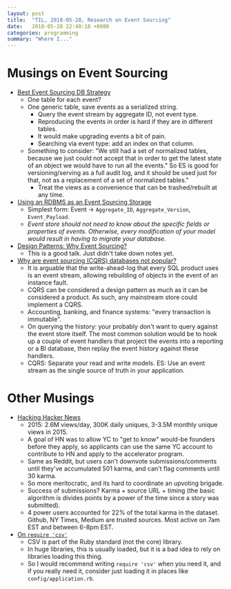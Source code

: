 ```yaml
---
layout: post
title:  "TIL, 2018-05-28, Research on Event Sourcing"
date:   2018-05-28 22:40:18 +0800
categories: programming
summary: "Where I..."
---
```


# Musings on Event Sourcing

- [Best Event Sourcing DB Strategy](https://stackoverflow.com/questions/28667367/best-event-sourcing-db-strategy)
  - One table for each event?
  - One generic table, save events as a serialized string.
    - Query the event stream by aggregate ID, not event type.
    - Reproducing the events in order is hard if they are in different tables.
    - It would make upgrading events a bit of pain.
    - Searching via event type: add an index on that column.
  - Something to consider: "We still had a set of normalized tables, because we just could not accept that in order to get the latest state of an object we would have to run all the events." So ES is good for versioning/serving as a full audit log, and it should be used just for that, not as a replacement of a set of normalized tables."
    - Treat the views as a convenience that can be trashed/rebuilt at any time.
- [Using an RDBMS as an Event Sourcing Storage](https://stackoverflow.com/questions/7065045/using-an-rdbms-as-event-sourcing-storage?rq=1)
  - Simplest form: Event → `Aggregate_ID`, `Aggregate_Version`, `Event_Payload`.
  - *Event store should not need to know about the specific fields or properties of events. Otherwise, every modification of your model would result in having to migrate your database.*
- [Design Patterns: Why Event Sourcing?](https://www.youtube.com/watch?v=rUDN40rdly8)
  - This is a good talk. Just didn't take down notes yet.
- [Why are event sourcing (CQRS) databases not popular?](https://dba.stackexchange.com/questions/147439/why-are-event-sourcing-cqrs-databases-not-popular)
  - It is arguable that the write-ahead-log that every SQL product uses is an event stream, allowing rebuilding of objects in the event of an instance fault.
  - CQRS can be considered a design pattern as much as it can be considered a product. As such, any mainstream store could implement a CQRS.
  - Accounting, banking, and finance systems: "every transaction is immutable".
  - On querying the history: your probably don't want to query against the event store itself. The most common solution would be to hook up a couple of event handlers that project the events into a reporting or a BI database, then replay the event history against these handlers.
  - CQRS: Separate your read and write models. ES: Use an event stream as the single source of truth in your application.

# Other Musings

- [Hacking Hacker News](https://news.codecademy.com/how-to-hack-hacker-news/?utm_source=customer.io&utm_medium=email&utm_campaign=fortnightly_5-24-18&utm_content=HackHN)
  - 2015: 2.6M views/day, 300K daily uniques, 3-3.5M monthly unique views in 2015.
  - A goal of HN was to allow YC to "get to know" would-be founders before they apply, so applicants can use the same YC account to contribute to HN and apply to the accelerator program.
  - Same as Reddit, but users can't downvote submissions/comments until they've accumulated 501 karma, and can't flag comments until 30 karma.
  - So more meritocratic, and its hard to coordinate an upvoting brigade.
  - Success of submissions? Karma + source URL + timing (the basic algorithm is divides points by a power of the time since a story was submitted).
  - 4 power users accounted for 22% of the total karma in the dataset. Github, NY Times, Medium are trusted sources. Most active on 7am EST and between 6-8pm EST.
- [On `require 'csv'`](https://stackoverflow.com/questions/50571927/do-i-really-need-to-require-csv-gem-with-rails)
  - CSV is part of the Ruby standard (not the core) library.
  - In huge libraries, this is usually loaded, but it is a bad idea to rely on libraries loading this thing.
  - So I would recommend writing `require 'csv'` when you need it, and if you really need it, consider just loading it in places like `config/application.rb`.
